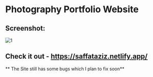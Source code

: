 # Photography Portfolio Website
## Screenshot:
![1](https://user-images.githubusercontent.com/50319868/81985641-898d5d00-9604-11ea-84ab-6a558b0adc0d.jpg)

## Check it out - https://saffataziz.netlify.app/

** The Site still has some bugs which I plan to fix soon**
